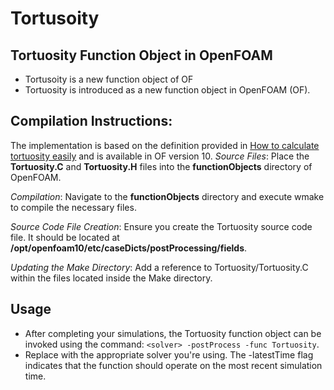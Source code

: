 # Tortusoity

## Tortuosity Function Object in OpenFOAM
- Tortusoity is a new function object of OF
- Tortuosity is introduced as a new function object in OpenFOAM (OF).

## Compilation Instructions:

The implementation is based on the definition provided in [How to calculate tortuosity easily](https://www.researchgate.net/publication/221941283_How_to_Calculate_Tortuosity_Easily) and is available in OF version 10.
  *Source Files*: Place the **Tortuosity.C** and **Tortuosity.H** files into the **functionObjects** directory of OpenFOAM.

*Compilation*: Navigate to the **functionObjects** directory and execute wmake to compile the necessary files.

*Source Code File Creation*: Ensure you create the Tortuosity source code file. It should be located at **/opt/openfoam10/etc/caseDicts/postProcessing/fields**.

*Updating the Make Directory*: Add a reference to Tortuosity/Tortuosity.C within the files located inside the Make directory.

## Usage
- After completing your simulations, the Tortuosity function object can be invoked using the command: `<solver> -postProcess -func Tortuosity`.
- Replace <solver> with the appropriate solver you're using. The -latestTime flag indicates that the function should operate on the most recent simulation time.
